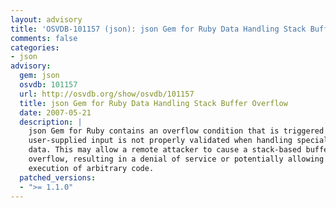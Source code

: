```yaml
---
layout: advisory
title: 'OSVDB-101157 (json): json Gem for Ruby Data Handling Stack Buffer Overflow'
comments: false
categories:
- json
advisory:
  gem: json
  osvdb: 101157
  url: http://osvdb.org/show/osvdb/101157
  title: json Gem for Ruby Data Handling Stack Buffer Overflow
  date: 2007-05-21
  description: |
    json Gem for Ruby contains an overflow condition that is triggered as
    user-supplied input is not properly validated when handling specially crafted
    data. This may allow a remote attacker to cause a stack-based buffer
    overflow, resulting in a denial of service or potentially allowing the
    execution of arbitrary code.
  patched_versions:
  - ">= 1.1.0"
---
```

